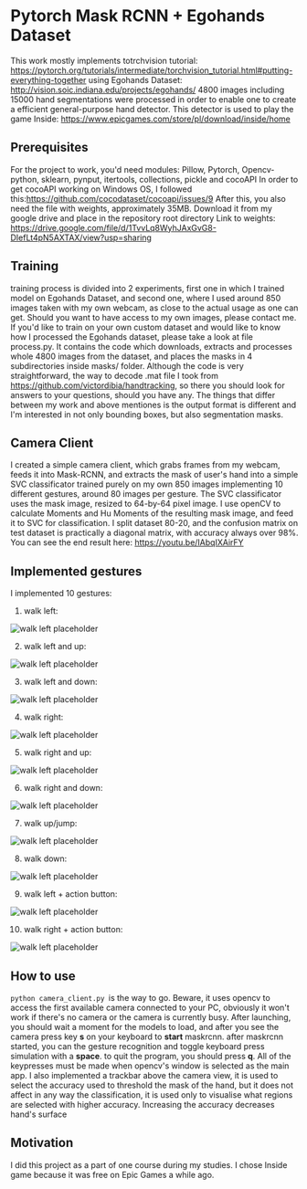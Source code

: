 # Pytorch Mask RCNN + Egohands Dataset
This work mostly implements totrchvision tutorial: https://pytorch.org/tutorials/intermediate/torchvision_tutorial.html#putting-everything-together
using Egohands Dataset: http://vision.soic.indiana.edu/projects/egohands/
4800 images including 15000 hand segmentations were processed in order to enable one to create a efficient general-purpose hand detector.
This detector is used to play the game Inside: https://www.epicgames.com/store/pl/download/inside/home

## Prerequisites
For the project to work, you'd need modules:
Pillow, Pytorch, Opencv-python, sklearn, pynput, itertools, collections, pickle and cocoAPI
In order to get cocoAPI working on Windows OS, I followed this:https://github.com/cocodataset/cocoapi/issues/9 
After this, you also need the file with weights, approximately 35MB. Download it from my google drive and place in the repository root directory
Link to weights: https://drive.google.com/file/d/1TvvLq8WyhJAxGvG8-DIefLt4pN5AXTAX/view?usp=sharing
## Training
training process is divided into 2 experiments, first one in which I trained model on Egohands Dataset, and second one, where I used around 850 images taken with my own webcam, as close to the actual usage as one can get.
Should you want to have access to my own images, please contact me.
If you'd like to train on your own custom dataset and would like to know how I processed the Egohands dataset, please take a look at file process.py. It contains the code which downloads, extracts and processes whole 4800 images from the dataset, and places the masks in 4 subdirectories inside masks/ folder. Although the code is very straightforward, the way to decode .mat file I took from https://github.com/victordibia/handtracking, so there you should look for answers to your questions, should you have any. The things that differ between my work and above mentiones is the output format is different and I'm interested in not only bounding boxes, but also segmentation masks.
## Camera Client
I created a simple camera client, which grabs frames from my webcam, feeds it into Mask-RCNN, and extracts the mask of user's hand into a simple SVC classificator trained purely on my own 850 images implementing 10 different gestures, around 80 images per gesture.
The SVC classificator uses the mask image, resized to 64-by-64 pixel image. I use openCV to calculate Moments and Hu Moments of the resulting mask image, and feed it to SVC for classification. I split dataset 80-20, and the confusion matrix on test dataset is practically a diagonal matrix, with accuracy always over 98%. 
You can see the end result here: https://youtu.be/IAbqIXAirFY
## Implemented gestures
I implemented 10 gestures:
1. walk left:

![walk left placeholder](imgs/1.png "Logo Title Text 1")

2. walk left and up:

![walk left placeholder](imgs/2.png "Logo Title Text 1")

3. walk left and down:

![walk left placeholder](imgs/3.png "Logo Title Text 1")

4. walk right:

![walk left placeholder](imgs/4.png "Logo Title Text 1")

5. walk right and up:

![walk left placeholder](imgs/5.png "Logo Title Text 1")

6. walk right and down:

![walk left placeholder](imgs/6.png "Logo Title Text 1")

7. walk up/jump:

![walk left placeholder](imgs/7.png "Logo Title Text 1")

8. walk down:

![walk left placeholder](imgs/8.png "Logo Title Text 1")

9. walk left + action button:

![walk left placeholder](imgs/9.png "Logo Title Text 1")

10. walk right + action button:

![walk left placeholder](imgs/10.png "Logo Title Text 1")

## How to use
```python camera_client.py ```is the way to go. Beware, it uses opencv to access the first available camera connected to your PC, obviously it won't work if there's no camera or the camera is currently busy.
After launching, you should wait a moment for the models to load, and after you see the camera press key **s** on your keyboard to **start** maskrcnn. after maskrcnn started, you can the gesture recognition and toggle keyboard press simulation with a **space**. to quit the program, you should press **q**. All of the keypresses must be made when opencv's window is selected as the main app.
I also implemented a trackbar above the camera view, it is used to select the accuracy used to threshold the mask of the hand, but it does not affect in any way the classification, it is used only to visualise what regions are selected with higher accuracy. Increasing the accuracy decreases hand's surface
## Motivation
I did this project as a part of one course during my studies. I chose Inside game because it was free on Epic Games a while ago.
